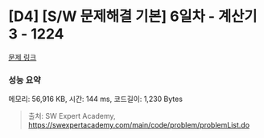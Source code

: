 # [D4] [S/W 문제해결 기본] 6일차 - 계산기3 - 1224 

[문제 링크](https://swexpertacademy.com/main/code/problem/problemDetail.do?contestProbId=AV14tDX6AFgCFAYD) 

### 성능 요약

메모리: 56,916 KB, 시간: 144 ms, 코드길이: 1,230 Bytes



> 출처: SW Expert Academy, https://swexpertacademy.com/main/code/problem/problemList.do